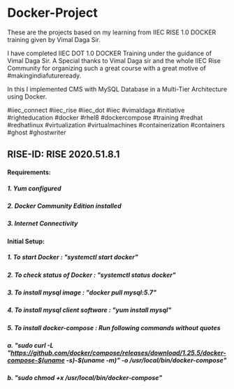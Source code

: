 # Docker-Project
These are the projects based on my learning from IIEC RISE 1.0 DOCKER training given by Vimal Daga Sir.

I have completed IIEC DOT 1.0 DOCKER Training under the guidance of Vimal Daga Sir. A Special thanks to Vimal Daga sir and the whole IIEC Rise Community for organizing such a great course with a great motive of #makingindiafutureready. 

In this I implemented CMS with MySQL Database in a Multi-Tier Architecture using Docker.

#iiec_connect #iiec_rise #iiec_dot #iiec #vimaldaga #initiative #righteducation #docker    #rhel8 #dockercompose #training #redhat #redhatlinux #virtualization #virtualmachines #containerization #containers #ghost #ghostwriter

## RISE-ID: RISE 2020.51.8.1

#### Requirements:
##### 1. Yum configured
##### 2. Docker Community Edition installed
##### 3. Internet Connectivity

#### Initial Setup:
##### 1. To start Docker : "systemctl start docker"
##### 2. To check status of Docker : "systemctl status docker"
##### 3. To install mysql image : "docker pull mysql:5.7"
##### 4. To install mysql client software : "yum install mysql"
##### 5. To install docker-compose : Run following commands without quotes

##### a.  "sudo curl -L "https://github.com/docker/compose/releases/download/1.25.5/docker-compose-$(uname -s)-$(uname -m)" -o /usr/local/bin/docker-compose"

##### b.  "sudo chmod +x /usr/local/bin/docker-compose"
